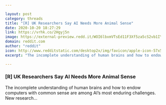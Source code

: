 ```yaml
---

layout: post
category: threads
title: "[R] UK Researchers Say AI Needs More Animal Sense"
date: 2020-10-20 18:27:29
link: https://vrhk.co/2Hgyj5n
image: https://external-preview.redd.it/WOI6lbxmVTsEd11F3Xf5za5cS2vb1IYxu9s_Ea3_aX4.jpg?width=1200&height=623&auto=webp&crop=1200:623,smart&s=e6e3ba5465023cba39c7f70915c335f1ec8b9ba2
domain: reddit.com
author: "reddit"
icon: http://www.redditstatic.com/desktop2x/img/favicon/apple-icon-57x57.png
excerpt: "The incomplete understanding of human brains and how to endow computers with common sense are among AI’s most enduring challenges. New research..."

---
```


### [R] UK Researchers Say AI Needs More Animal Sense

The incomplete understanding of human brains and how to endow computers with common sense are among AI’s most enduring challenges. New research...